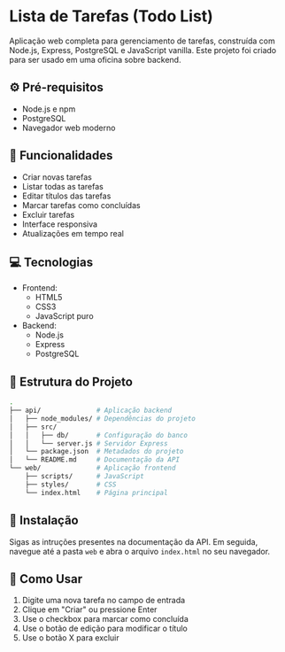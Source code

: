 # Lista de Tarefas (Todo List)
Aplicação web completa para gerenciamento de tarefas, construída com Node.js, Express, PostgreSQL e JavaScript vanilla. Este projeto foi criado para ser usado em uma oficina sobre backend.

## ⚙️ Pré-requisitos
- Node.js e npm
- PostgreSQL
- Navegador web moderno

## 🚀 Funcionalidades
- Criar novas tarefas
- Listar todas as tarefas
- Editar títulos das tarefas
- Marcar tarefas como concluídas
- Excluir tarefas
- Interface responsiva
- Atualizações em tempo real

## 💻 Tecnologias
- Frontend:
    - HTML5
    - CSS3
    - JavaScript puro
- Backend:
    - Node.js
    - Express
    - PostgreSQL

## 📁 Estrutura do Projeto
```bash
.
├── api/              # Aplicação backend
│   ├── node_modules/ # Dependências do projeto         
│   ├── src/          
│   │   ├── db/       # Configuração do banco
│   │   └── server.js # Servidor Express
│   └── package.json  # Metadados do projeto
│   └── README.md     # Documentação da API
└── web/              # Aplicação frontend
    ├── scripts/      # JavaScript 
    ├── styles/       # CSS
    └── index.html    # Página principal
```

## 🔧 Instalação
Sigas as intruções presentes na documentação da API. Em seguida, navegue até a pasta `web` e abra o arquivo `index.html` no seu navegador.

## 🎯 Como Usar
1. Digite uma nova tarefa no campo de entrada
2. Clique em "Criar" ou pressione Enter
3. Use o checkbox para marcar como concluída
4. Use o botão de edição para modificar o título
5. Use o botão X para excluir